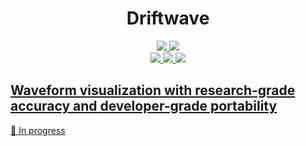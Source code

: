 <h1 align="center">
	Driftwave
</h1>

<p align="center">
  <a href="https://github.com/ldayton/Driftwave/actions/workflows/core-build.yml"><img src="https://github.com/ldayton/Driftwave/actions/workflows/ci.yml/badge.svg">
  <a href="https://github.com/ldayton/Driftwave/actions/workflows/docs.yml"><img src="https://github.com/ldayton/Driftwave/actions/workflows/docs.yml/badge.svg">
  <br />
  <a href="https://github.com/ldayton/Driftwave/actions/workflows/build-windows.yml"><img src="https://github.com/ldayton/Driftwave/actions/workflows/build-windows.yml/badge.svg">
  <a href="https://github.com/ldayton/Driftwave/actions/workflows/build-mac.yml"><img src="https://github.com/ldayton/Driftwave/actions/workflows/build-mac.yml/badge.svg">
  <a href="https://github.com/ldayton/Driftwave/actions/workflows/build-linux.yml"><img src="https://github.com/ldayton/Driftwave/actions/workflows/build-linux.yml/badge.svg">
</p>

## Waveform visualization with research-grade accuracy and developer-grade portability

🚧 In progress
